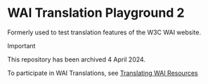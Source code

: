 # WAI Translation Playground 2

Formerly used to test translation features of the W3C WAI website.

> [!IMPORTANT]
> This repository has been archived 4 April 2024.
>
> To participate in WAI Translations, see [Translating WAI Resources](https://www.w3.org/WAI/about/translating/)
